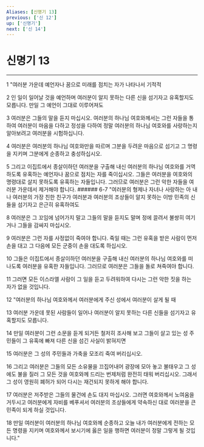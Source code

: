 ```yaml
---
Aliases: [신명기 13]
previous: ['신 12']
up: ['신명기']
next: ['신 14']
---
```

# 신명기 13

***


1 "여러분 가운데 예언자나 꿈으로 미래를 점치는 자가 나타나서 기적적 

2 인 일이 일어날 것을 예언하며 여러분이 알지 못하는 다른 신을 섬기자고 유혹할지도 모릅니다. 만일 그 예언이 그대로 이루어져도 

3 여러분은 그들의 말을 듣지 마십시오. 여러분의 하나님 여호와께서는 그런 자들을 통하여 여러분이 마음을 다하고 정성을 다하여 정말 여러분의 하나님 여호와를 사랑하는지 알아보려고 여러분을 시험하십니다. 

4 여러분은 여러분의 하나님 여호와만을 따르며 그분을 두려운 마음으로 섬기고 그 명령을 지키며 그분에게 순종하고 충성하십시오. 

5 그리고 이집트에서 종살이하던 여러분을 구출해 내신 여러분의 하나님 여호와를 거역하도록 유혹하는 예언자나 꿈으로 점치는 자를 죽이십시오. 그들은 여러분을 여호와의 명령대로 살지 못하도록 유혹하는 자들입니다. 그러므로 여러분은 그런 악한 자들을 여러분 가운데서 제거해야 합니다. ###### 6-7 "여러분의 형제나 자녀나 사랑하는 아 내나 여러분의 가장 친한 친구가 여러분과 여러분의 조상들이 알지 못하는 이방 민족의 신들을 섬기자고 은근히 유혹하여도 

8 여러분은 그 꼬임에 넘어가지 말고 그들의 말을 듣지도 말며 정에 끌려서 불쌍히 여기거나 그들을 감싸지 마십시오. 

9 여러분은 그런 자를 사정없이 죽여야 합니다. 죽일 때는 그런 유혹을 받은 사람이 먼저 손을 대고 그 다음에 모든 군중이 손을 대도록 하십시오. 

10 그들은 이집트에서 종살이하던 여러분을 구출해 내신 여러분의 하나님 여호와를 떠나도록 여러분을 유혹한 자들입니다. 그러므로 여러분은 그들을 돌로 쳐죽여야 합니다. 

11 그러면 모든 이스라엘 사람이 그 일을 듣고 두려워하여 다시는 그런 악한 짓을 하는 자가 없을 것입니다. 

12 "여러분의 하나님 여호와께서 여러분에게 주신 성에서 여러분이 살게 될 때 

13 여러분 가운데 못된 사람들이 일어나 여러분이 알지 못하는 다른 신들을 섬기자고 유혹할지도 모릅니다. 

14 만일 여러분이 그런 소문을 듣게 되거든 철저히 조사해 보고 그들이 살고 있는 성 주민들이 그 유혹에 빠져 다른 신을 섬긴 사실이 밝혀지면 

15 여러분은 그 성의 주민들과 가축을 모조리 죽여 버리십시오. 

16 그리고 여러분은 그들의 모든 소유물을 끄집어내어 광장에 모아 놓고 불태우고 그 성에도 불을 질러 그 모든 것을 여호와께 드리는 번제처럼 완전히 태워 버리십시오. 그래서 그 성이 영원히 폐허가 되어 다시는 재건되지 못하게 해야 합니다. 

17 여러분은 저주받은 그들의 물건에 손도 대지 마십시오. 그러면 여호와께서 노여움을 거두시고 여러분에게 자비를 베푸셔서 여러분의 조상들에게 약속하신 대로 여러분을 큰 민족이 되게 하실 것입니다. 

18 만일 여러분이 여러분의 하나님 여호와께 순종하고 오늘 내가 여러분에게 전하는 모든 명령을 지키며 여호와께서 보시기에 옳은 일을 행하면 여러분이 정말 그렇게 될 것입니다."
